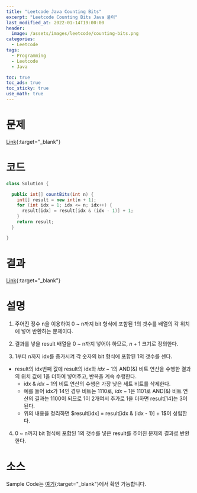 ```yaml
---
title: "Leetcode Java Counting Bits"
excerpt: "Leetcode Counting Bits Java 풀이"
last_modified_at: 2022-01-14T19:00:00
header:
  image: /assets/images/leetcode/counting-bits.png
categories:
  - Leetcode
tags:
  - Programming
  - Leetcode
  - Java

toc: true
toc_ads: true
toc_sticky: true
use_math: true
---
```

# 문제
[Link](https://leetcode.com/problems/counting-bits/){:target="_blank"}

# 코드
```java
class Solution {

  public int[] countBits(int n) {
    int[] result = new int[n + 1];
    for (int idx = 1; idx <= n; idx++) {
      result[idx] = result[idx & (idx - 1)] + 1;
    }
    return result;
  }

}
```

# 결과
[Link](https://leetcode.com/submissions/detail/619609975/){:target="_blank"}

# 설명
1. 주어진 정수 n을 이용하여 0 ~ n까지 bit 형식에 포함된 1의 갯수를 배열의 각 위치에 넣어 반환하는 문제이다.

2. 결과를 넣을 result 배열을 0 ~ n까지 넣어야 하므로, $n + 1$ 크기로 정의한다.

3. 1부터 n까지 idx를 증가시켜 각 숫자의 bit 형식에 포함된 1의 갯수를 센다.
- result의 idx번째 값에 result의 idx와 $idx - 1$의 AND(&) 비트 연산을 수행한 결과의 위치 값에 1을 더하여 넣어주고, 반복을 계속 수행한다.
  - idx & $idx - 1$의 비트 연산의 수행은 가장 낮은 세트 비트를 삭제한다.
  - 예를 들어 idx가 14인 경우 비트는 1110로, $idx - 1$은 1101로 AND(&) 비트 연산의 결과는 1100이 되므로 1이 2개여서 추가로 1을 더하면 result[14]는 3이 된다.
  - 위의 내용을 정리하면 $result[idx] = result[idx & (idx - 1)] + 1$이 성립한다.

4. 0 ~ n까지 bit 형식에 포함된 1의 갯수를 넣은 result를 주어진 문제의 결과로 반환한다.

# 소스
Sample Code는 [여기](https://github.com/GracefulSoul/leetcode/blob/master/src/main/java/gracefulsoul/problems/HouseRobberIII.java){:target="_blank"}에서 확인 가능합니다.